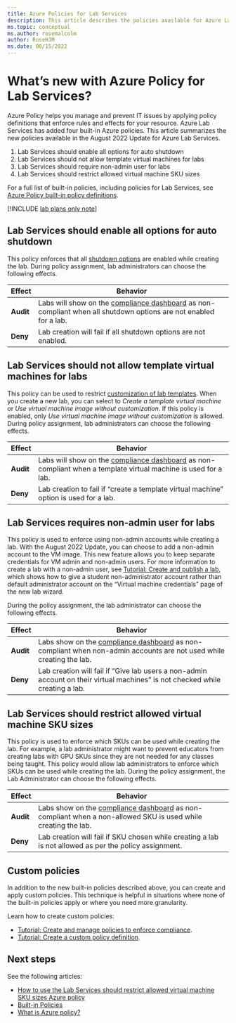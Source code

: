 ```yaml
---
title: Azure Policies for Lab Services
description: This article describes the policies available for Azure Lab Services. 
ms.topic: conceptual
ms.author: rosemalcolm
author: RoseHJM
ms.date: 08/15/2022
---
```


# What’s new with Azure Policy for Lab Services?

Azure Policy helps you manage and prevent IT issues by applying policy definitions that enforce rules and effects for your resource. Azure Lab Services has added four built-in Azure policies. This article summarizes the new policies available in the August 2022 Update for Azure Lab Services. 

1. Lab Services should enable all options for auto shutdown 
1. Lab Services should not allow template virtual machines for labs 
1. Lab Services should require non-admin user for labs 
1. Lab Services should restrict allowed virtual machine SKU sizes 

For a full list of built-in policies, including policies for Lab Services, see [Azure Policy built-in policy definitions](../governance/policy/samples/built-in-policies.md#lab-services).



[!INCLUDE [lab plans only note](./includes/lab-services-new-update-focused-article.md)]

## Lab Services should enable all options for auto shutdown

This policy enforces that all [shutdown options](how-to-configure-auto-shutdown-lab-plans.md) are enabled while creating the lab. During policy assignment, lab administrators can choose the following effects.  

|**Effect**|**Behavior**|
|-----|-----|
|**Audit**|Labs will show on the [compliance dashboard](../governance/policy/assign-policy-portal.md#identify-non-compliant-resources) as non-compliant when all shutdown options are not enabled for a lab.  |
|**Deny**|Lab creation will fail if all shutdown options are not enabled. |

## Lab Services should not allow template virtual machines for labs 

This policy can be used to restrict [customization of lab templates](tutorial-setup-lab.md). When you create a new lab, you can select to *Create a template virtual machine* or *Use virtual machine image without customization*. If this policy is enabled, only *Use virtual machine image without customization* is allowed. During policy assignment, lab administrators can choose the following effects.  

|**Effect**|**Behavior**|
|-----|-----|
|**Audit**|Labs will show on the [compliance dashboard](../governance/policy/assign-policy-portal.md#identify-non-compliant-resources) as non-compliant when a template virtual machine is used for a lab.|
|**Deny**|Lab creation to fail if “create a template virtual machine” option is used for a lab.|

## Lab Services requires non-admin user for labs 

This policy is used to enforce using non-admin accounts while creating a lab. With the August 2022 Update, you can choose to add a non-admin account to the VM image.  This new feature allows you to keep separate credentials for VM admin and non-admin users. For more information to create a lab with a non-admin user, see [Tutorial: Create and publish a lab](tutorial-setup-lab.md#create-a-lab), which shows how to give a student non-administrator account rather than default administrator account on the “Virtual machine credentials” page of the new lab wizard.  

During the policy assignment, the lab administrator can choose the following effects. 

|**Effect**|**Behavior**|
|-----|-----|
|**Audit**|Labs show on the [compliance dashboard](../governance/policy/assign-policy-portal.md#identify-non-compliant-resources) as non-compliant when non-admin accounts are not used while creating the lab.|
|**Deny**|Lab creation will fail if “Give lab users a non-admin account on their virtual machines” is not checked while creating a lab.|

## Lab Services should restrict allowed virtual machine SKU sizes
This policy is used to enforce which SKUs can be used while creating the lab. For example, a lab administrator might want to prevent educators from creating labs with GPU SKUs since they are not needed for any classes being taught. This policy would allow lab administrators to enforce which SKUs can be used while creating the lab. 
During the policy assignment, the Lab Administrator can choose the following effects.

|**Effect**|**Behavior**|
|-----|-----|
|**Audit**|Labs show on the [compliance dashboard](../governance/policy/assign-policy-portal.md#identify-non-compliant-resources) as non-compliant when a non-allowed SKU is used while creating the lab.|
|**Deny**|Lab creation will fail if SKU chosen while creating a lab is not allowed as per the policy assignment.|

## Custom policies

In addition to the new built-in policies described above, you can create and apply custom policies. This technique is helpful in situations where none of the built-in policies apply or where you need more granularity. 

Learn how to create custom policies:
- [Tutorial: Create and manage policies to enforce compliance](../governance/policy/tutorials/create-and-manage.md).
- [Tutorial: Create a custom policy definition](../governance/policy/tutorials/create-custom-policy-definition.md).

## Next steps

See the following articles:
- [How to use the Lab Services should restrict allowed virtual machine SKU sizes Azure policy](how-to-use-restrict-allowed-virtual-machine-sku-sizes-policy.md)
- [Built-in Policies](../governance/policy/samples/built-in-policies.md#lab-services)
- [What is Azure policy?](../governance/policy/overview.md)
